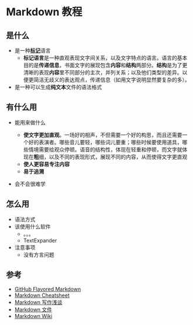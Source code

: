 # Markdown 教程

## 是什么
- 是一种[**标记**](https://en.wikipedia.org/wiki/Markup_language)语言
	- **标记语言**是一种直观表现文字间关系，以及文字特点的语言。语言的基本目的是**传递信息**，书面文字的展现包含**内容**和**结构**两部分。**结构**是为了更清晰的表现**内容**里不同部分的主次，并列关系；以及他们类型的差异。以便更简洁无歧义的表达观点，传递信息（如用文字说明显然要复杂的多）。
- 是一种可以生成**纯文本**文件的语法格式

## 有什么用

- 能用来做什么
	- **使文字更加直观**。一场好的相声，不但需要一个好的构思，而且还需要一个好的表演者。哪些音儿要轻，哪些词儿要重；哪些时候要使用道具，哪些情境需要给观众停顿。语音的结构性，体现在轻重和停顿，而文字就体现在**粗**细，以及不同的表现形式，展现不同的内容，从而使得文字更直观
	- **使人更容易专注内容**
	- **易于追溯**

- 会不会很难学

	
## 怎么用

- 语法方式
- 该使用什么软件
	- 。。。
	- TextExpander
- 注意事项
	- 没有方言问题

## 参考

- [GitHub Flavored Markdown](https://help.github.com/articles/github-flavored-markdown/)
- [Markdown Cheatsheet](https://github.com/adam-p/markdown-here/wiki/Markdown-Cheatsheet)
- [Markdown 写作浅谈](http://www.yangzhiping.com/tech/r-markdown-knitr.html)
- [Markdown 文件](http://markdown.tw)
- [Markdown Wiki](https://en.wikipedia.org/wiki/Markdown)




